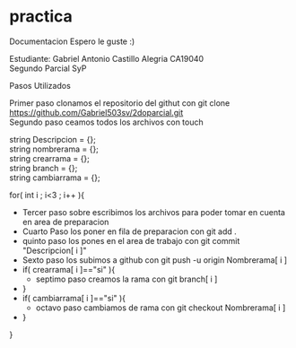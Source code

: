 # practica 
Documentacion Espero le guste :)

Estudiante: Gabriel Antonio Castillo Alegria CA19040 <br>
Segundo Parcial SyP 

Pasos Utilizados 


Primer paso clonamos el repositorio del githut con git clone https://github.com/Gabriel503sv/2doparcial.git <br>
Segundo paso ceamos todos los archivos con touch

string Descripcion = {};<br>
string nombrerama  = {};<br>
string crearrama   = {};<br>
string branch      = {};<br>
string cambiarrama = {};


for( int i ; i<3 ; i++ ){
- Tercer paso sobre escribimos los archivos para poder tomar en cuenta en area de preparacion
- Cuarto Paso los poner en fila de preparacion con git add .
- quinto paso los pones en el area de trabajo con git commit "Descripcion[ i ]"
- Sexto paso los subimos a github con git push -u origin Nombrerama[ i ]
- if( crearrama[ i ]=="si" ){
  - septimo paso creamos la rama con git branch[ i ]
- }
- if( cambiarrama[ i ]=="si" ){
  - octavo paso cambiamos de rama con git checkout Nombrerama[ i ]
- }

}
